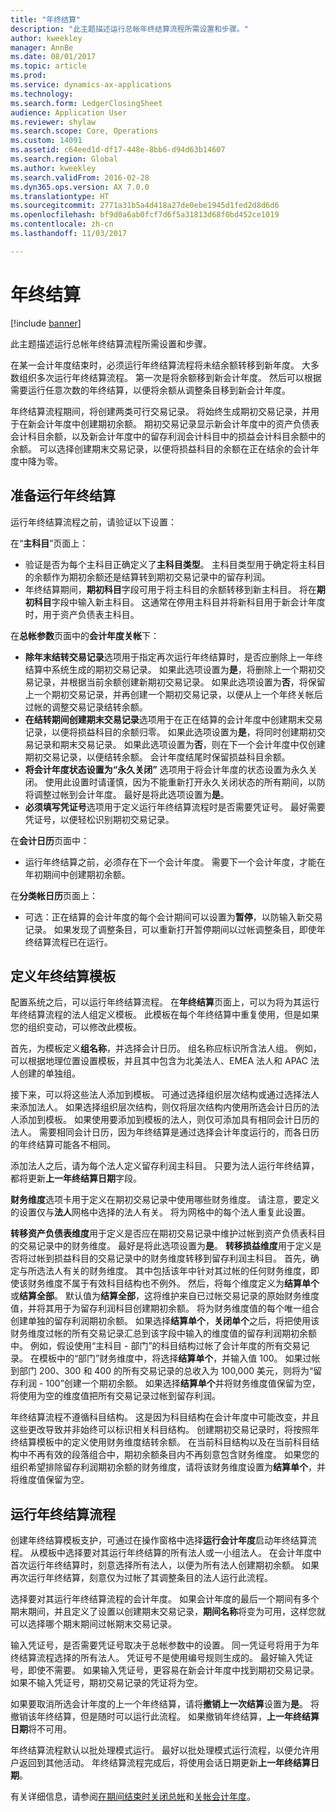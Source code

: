 ```yaml
---
title: "年终结算"
description: "此主题描述运行总帐年终结算流程所需设置和步骤。"
author: kweekley
manager: AnnBe
ms.date: 08/01/2017
ms.topic: article
ms.prod: 
ms.service: dynamics-ax-applications
ms.technology: 
ms.search.form: LedgerClosingSheet
audience: Application User
ms.reviewer: shylaw
ms.search.scope: Core, Operations
ms.custom: 14091
ms.assetid: c64eed1d-df17-448e-8bb6-d94d63b14607
ms.search.region: Global
ms.author: kweekley
ms.search.validFrom: 2016-02-28
ms.dyn365.ops.version: AX 7.0.0
ms.translationtype: HT
ms.sourcegitcommit: 2771a31b5a4d418a27de0ebe1945d1fed2d8d6d6
ms.openlocfilehash: bf9d0a6ab0fcf7d6f5a31813d68f0bd452ce1019
ms.contentlocale: zh-cn
ms.lasthandoff: 11/03/2017

---
```


# <a name="year-end-close"></a>年终结算

[!include [banner](../includes/banner.md)]

此主题描述运行总帐年终结算流程所需设置和步骤。 

在某一会计年度结束时，必须运行年终结算流程将未结余额转移到新年度。 大多数组织多次运行年终结算流程。 第一次是将余额移到新会计年度。 然后可以根据需要运行任意次数的年终结算，以便将余额从调整条目移到新会计年度。 

年终结算流程期间，将创建两类可行交易记录。 将始终生成期初交易记录，并用于在新会计年度中创建期初余额。 期初交易记录显示新会计年度中的资产负债表会计科目余额，以及新会计年度中的留存利润会计科目中的损益会计科目余额中的余额。 可以选择创建期末交易记录，以便将损益科目的余额在正在结余的会计年度中降为零。

## <a name="prepare-to-run-the-year-end-close"></a>准备运行年终结算
运行年终结算流程之前，请验证以下设置： 

在“**主科目**”页面上：

-   验证是否为每个主科目正确定义了**主科目类型**。 主科目类型用于确定将主科目的余额作为期初余额还是结算转到期初交易记录中的留存利润。
-   年终结算期间，**期初科目**字段可用于将主科目的余额转移到新主科目。 将在**期初科目**字段中输入新主科目。 这通常在停用主科目并将新科目用于新会计年度时，用于资产负债表主科目。

在**总帐参数**页面中的**会计年度关帐**下：

-   **除年末结转交易记录**选项用于指定再次运行年终结算时，是否应删除上一年终结算中系统生成的期初交易记录。 如果此选项设置为**是**，将删除上一个期初交易记录，并根据当前余额创建新期初交易记录。 如果此选项设置为**否**，将保留上一个期初交易记录，并再创建一个期初交易记录，以便从上一个年终关帐后过帐的调整交易记录结转余额。
-   **在结转期间创建期末交易记录**选项用于在正在结算的会计年度中创建期末交易记录，以便将损益科目的余额归零。 如果此选项设置为**是**，将同时创建期初交易记录和期末交易记录。 如果此选项设置为**否**，则在下一个会计年度中仅创建期初交易记录，以便结转余额。 会计年度结尾时保留损益科目余额。
-   **将会计年度状态设置为“永久关闭”** 选项用于将会计年度的状态设置为永久关闭。 使用此设置时请谨慎，因为不能重新打开永久关闭状态的所有期间，以防将调整过帐到会计年度。 最好是将此选项设置为**是**。
-   **必须填写凭证号**选项用于定义运行年终结算流程时是否需要凭证号。 最好需要凭证号，以便轻松识别期初交易记录。

在**会计日历**页面中：

-   运行年终结算之前，必须存在下一个会计年度。 需要下一个会计年度，才能在年初期间中创建期初余额。

在**分类帐日历**页面上：

-   可选：正在结算的会计年度的每个会计期间可以设置为**暂停**，以防输入新交易记录。 如果发现了调整条目，可以重新打开暂停期间以过帐调整条目，即使年终结算流程已在运行。

## <a name="define-year-end-close-templates"></a>定义年终结算模板
配置系统之后，可以运行年终结算流程。 在**年终结算**页面上，可以为将为其运行年终结算流程的法人组定义模板。 此模板在每个年终结算中重复使用，但是如果您的组织变动，可以修改此模板。 

首先，为模板定义**组名称**，并选择会计日历。 组名称应标识所含法人组。  例如，可以根据地理位置设置模板，并且其中包含为北美法人、EMEA 法人和 APAC 法人创建的单独组。 

接下来，可以将这些法人添加到模板。 可通过选择组织层次结构或通过选择法人来添加法人。 如果选择组织层次结构，则仅将层次结构内使用所选会计日历的法人添加到模板。 如果使用要添加到模板的法人，则仅可添加具有相同会计日历的法人。 需要相同会计日历，因为年终结算是通过选择会计年度运行的，而各日历的年终结算可能各不相同。 

添加法人之后，请为每个法人定义留存利润主科目。 只要为法人运行年终结算，都将更新**上一年终结算日期**字段。 

**财务维度**选项卡用于定义在期初交易记录中使用哪些财务维度。 请注意，要定义的设置仅与**法人**网格中选择的法人有关。 将为网格中的每个法人重复此设置。 

**转移资产负债表维度**用于定义是否应在期初交易记录中维护过帐到资产负债表科目的交易记录中的财务维度。 最好是将此选项设置为**是**。 **转移损益维度**用于定义是否将过帐到损益科目的交易记录中的财务维度转移到留存利润主科目。 首先，确定与所选法人有关的财务维度。 其中包括该年中针对其过帐的任何财务维度，即使该财务维度不属于有效科目结构也不例外。 然后，将每个维度定义为**结算单个**或**结算全部**。  默认值为**结算全部**，这将维护来自已过帐交易记录的原始财务维度值，并将其用于为留存利润科目创建期初余额。 将为财务维度值的每个唯一组合创建单独的留存利润期初余额。 如果选择**结算单个**，**关闭单个**之后，将把使用该财务维度过帐的所有交易记录汇总到该字段中输入的维度值的留存利润期初余额中。 例如，假设使用“主科目 - 部门”的科目结构过帐了会计年度的所有交易记录。 在模板中的“部门”财务维度中，将选择**结算单个**，并输入值 100。 如果过帐到部门 200、300 和 400 的所有交易记录的总收入为 100,000 美元，则将为“留存利润 - 100”创建一个期初余额。 如果选择**结算单个**并将财务维度值保留为空，将使用为空的维度值把所有交易记录过帐到留存利润。 

年终结算流程不遵循科目结构。 这是因为科目结构在会计年度中可能改变，并且这些更改导致并非始终可以标识相关科目结构。  创建期初交易记录时，将按照年终结算模板中的定义使用财务维度结转余额。 在当前科目结构以及在当前科目结构中不再有效的段落组合中，期初余额条目内不再刻意包含财务维度。 如果您的组织希望排除留存利润期初余额的财务维度，请将该财务维度设置为**结算单个**，并将维度值保留为空。

## <a name="run-the-year-end-close-process"></a>运行年终结算流程
创建年终结算模板支护，可通过在操作窗格中选择**运行会计年度**启动年终结算流程。 从模板中选择要对其运行年终结算的所有法人或一小组法人。 在会计年度中首次运行年终结算时，刻意选择所有法人，以便为所有法人创建期初余额。 如果再次运行年终结算，刻意仅为过帐了其调整条目的法人运行此流程。 

选择要对其运行年终结算流程的会计年度。 如果会计年度的最后一个期间有多个期末期间，并且定义了设置以创建期末交易记录，**期间名称**将变为可用，这样您就可以选择哪个期末期间过帐期末交易记录。 

输入凭证号，是否需要凭证号取决于总帐参数中的设置。 同一凭证号将用于为年终结算流程选择的所有法人。 凭证号不是使用编号规则生成的。 最好输入凭证号，即使不需要。 如果输入凭证号，更容易在新会计年度中找到期初交易记录。 如果不输入凭证号，期初交易记录的凭证将为空。 

如果要取消所选会计年度的上一个年终结算，请将**撤销上一次结算**设置为**是**。 将撤销该年终结算，但是随时可以运行此流程。 如果撤销年终结算，**上一年终结算日期**将不可用。 

年终结算流程默认以批处理模式运行。 最好以批处理模式运行流程，以便允许用户返回到其他活动。 年终结算流程完成后，将使用会话日期更新**上一年终结算日期**。

有关详细信息，请参阅[在期间结束时关闭总帐](close-general-ledger-at-period-end.md)和[关帐会计年度](tasks/close-fiscal-year.md)。




